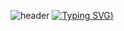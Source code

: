 ![header](https://capsule-render.vercel.app/api?type=waving&color=gradient&customColorList==28&height=150&section=header)
[![Typing SVG](https://readme-typing-svg.demolab.com?font=Knewave&pause=1000&color=F3E5AB&width=435&lines=Welcome+to+MinjunK's+Github;Hi%2C+I'm+MinjunK+%3A))](https://git.io/typing-svg)
